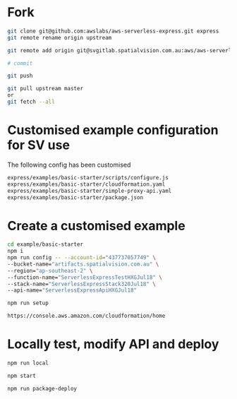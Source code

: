 # Fork
```bash
git clone git@github.com:awslabs/aws-serverless-express.git express
git remote rename origin upstream

git remote add origin git@svgitlab.spatialvision.com.au:aws/aws-serverless-express-320.git

# commit

git push

git pull upstream master
or 
git fetch --all

```

# Customised example configuration for SV use
The following config has been customised
```bash
express/examples/basic-starter/scripts/configure.js
express/examples/basic-starter/cloudformation.yaml
express/examples/basic-starter/simple-proxy-api.yaml
express/examples/basic-starter/package.json
```

# Create a customised example
```bash
cd example/basic-starter
npm i
npm run config -- --account-id="437737057749" \
--bucket-name="artifacts.spatialvision.com.au" \
--region="ap-southeast-2" \
--function-name="ServerlessExpressTestHXGJul18" \
--stack-name="ServerlessExpressStack320Jul18" \
--api-name="ServerlessExpressApiHXGJul18"

npm run setup

https://console.aws.amazon.com/cloudformation/home
```

# Locally test, modify API and deploy
```bash
npm run local

npm start

npm run package-deploy
```
